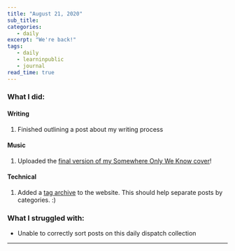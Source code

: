 ```yaml
---
title: "August 21, 2020"
sub_title: 
categories:
   - daily
excerpt: "We're back!"
tags:
   - daily
   - learninpublic
   - journal
read_time: true
---
```

 ### What I did:

 #### Writing
 
1. Finished outlining a post about my writing process
 #### Music
1. Uploaded the [final version of my Somewhere Only We Know cover](https://www.instagram.com/tv/CEGK-BVpNq1/)!
 #### Technical
1. Added a [tag archive](/tags) to the website. This should help separate posts by categories. :)
 ### What I struggled with:
- Unable to correctly sort posts on this daily dispatch collection
---
